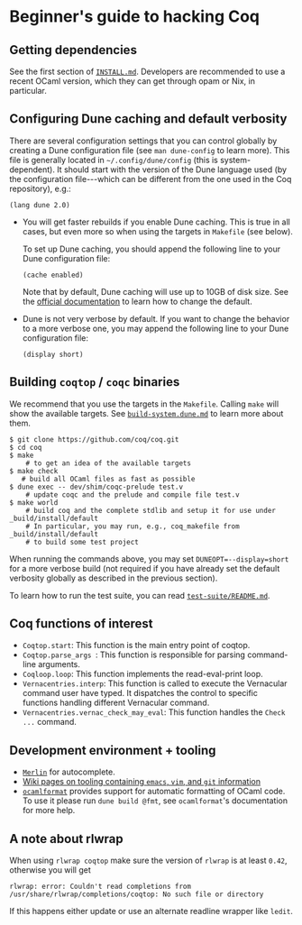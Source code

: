 # Beginner's guide to hacking Coq

## Getting dependencies

See the first section of [`INSTALL.md`](../../INSTALL.md).  Developers are
recommended to use a recent OCaml version, which they can get through
opam or Nix, in particular.

## Configuring Dune caching and default verbosity

There are several configuration settings that you can control globally
by creating a Dune configuration file (see `man dune-config` to learn
more). This file is generally located in `~/.config/dune/config` (this
is system-dependent). It should start with the version of the Dune
language used (by the configuration file---which can be different from
the one used in the Coq repository), e.g.:

```
(lang dune 2.0)
```

- You will get faster rebuilds if you enable Dune caching. This is
  true in all cases, but even more so when using the targets in
  `Makefile` (see below).

  To set up Dune caching, you should append the following line to your
  Dune configuration file:

  ```
  (cache enabled)
  ```

  Note that by default, Dune caching will use up to 10GB of disk size.
  See the [official documentation](https://dune.readthedocs.io/en/stable/caching.html#on-disk-size)
  to learn how to change the default.

- Dune is not very verbose by default. If you want to change the
  behavior to a more verbose one, you may append the following line to
  your Dune configuration file:

  ```
  (display short)
  ```

## Building `coqtop` / `coqc` binaries

We recommend that you use the targets in the `Makefile`. Calling `make` will
show the available targets. See [`build-system.dune.md`](build-system.dune.md)
to learn more about them.

```
$ git clone https://github.com/coq/coq.git
$ cd coq
$ make
    # to get an idea of the available targets
$ make check
   # build all OCaml files as fast as possible
$ dune exec -- dev/shim/coqc-prelude test.v
    # update coqc and the prelude and compile file test.v
$ make world
    # build coq and the complete stdlib and setup it for use under _build/install/default
    # In particular, you may run, e.g., coq_makefile from _build/install/default
    # to build some test project
```

When running the commands above, you may set `DUNEOPT=--display=short`
for a more verbose build (not required if you have already set the
default verbosity globally as described in the previous section).

To learn how to run the test suite, you can read
[`test-suite/README.md`](../../test-suite/README.md).

## Coq functions of interest
- `Coqtop.start`: This function is the main entry point of coqtop.
- `Coqtop.parse_args `: This function is responsible for parsing command-line arguments.
- `Coqloop.loop`: This function implements the read-eval-print loop.
- `Vernacentries.interp`: This function is called to execute the Vernacular command user have typed.
                       It dispatches the control to specific functions handling different Vernacular command.
- `Vernacentries.vernac_check_may_eval`: This function handles the `Check ...` command.


## Development environment + tooling

- [`Merlin`](https://github.com/ocaml/merlin) for autocomplete.
- [Wiki pages on tooling containing `emacs`, `vim`, and `git` information](https://github.com/coq/coq/wiki/DevelSetup)
- [`ocamlformat`](https://github.com/ocaml-ppx/ocamlformat) provides
  support for automatic formatting of OCaml code. To use it please run
  `dune build @fmt`, see `ocamlformat`'s documentation for more help.

## A note about rlwrap

When using `rlwrap coqtop` make sure the version of `rlwrap` is at least
`0.42`, otherwise you will get

```
rlwrap: error: Couldn't read completions from /usr/share/rlwrap/completions/coqtop: No such file or directory
```

If this happens either update or use an alternate readline wrapper like `ledit`.
